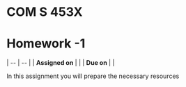 # COM S 453X
# Homework -1

| -- | -- |
| **Assigned on** | |
| **Due on** | |

In this assignment you will prepare the necessary resources
